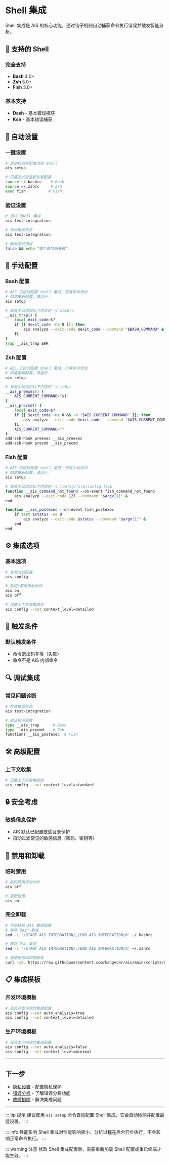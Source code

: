 # Shell 集成

Shell 集成是 AIS 的核心功能，通过钩子机制自动捕获命令执行错误并触发智能分析。

## 🐚 支持的 Shell

### 完全支持
- **Bash** 4.0+
- **Zsh** 5.0+  
- **Fish** 3.0+

### 基本支持
- **Dash** - 基本错误捕获
- **Ksh** - 基本错误捕获

## 🚀 自动设置

### 一键设置
```bash
# 自动检测并配置当前 Shell
ais setup

# 设置完成后重新加载配置
source ~/.bashrc    # Bash
source ~/.zshrc     # Zsh
exec fish          # Fish
```

### 验证设置
```bash
# 测试 Shell 集成
ais test-integration

# 测试集成状态
ais test-integration

# 触发测试错误
false && echo "这个命令会失败"
```

## 🔧 手动配置

### Bash 配置
```bash
# AIS 已自动配置 shell 集成，无需手动添加
# 如需重新配置，请运行：
ais setup

# 或者手动添加以下内容到 ~/.bashrc
__ais_trap() {
    local exit_code=$?
    if [[ $exit_code -ne 0 ]]; then
        ais analyze --exit-code $exit_code --command "$BASH_COMMAND" &
    fi
}
trap __ais_trap ERR
```

### Zsh 配置
```bash
# AIS 已自动配置 shell 集成，无需手动添加
# 如需重新配置，请运行：
ais setup

# 或者手动添加以下内容到 ~/.zshrc
__ais_preexec() {
    AIS_CURRENT_COMMAND="$1"
}
__ais_precmd() {
    local exit_code=$?
    if [[ $exit_code -ne 0 && -n "$AIS_CURRENT_COMMAND" ]]; then
        ais analyze --exit-code $exit_code --command "$AIS_CURRENT_COMMAND" &
    fi
    AIS_CURRENT_COMMAND=""
}
add-zsh-hook preexec __ais_preexec
add-zsh-hook precmd __ais_precmd
```

### Fish 配置
```bash
# AIS 已自动配置 shell 集成，无需手动添加
# 如需重新配置，请运行：
ais setup

# 或者手动添加以下内容到 ~/.config/fish/config.fish
function __ais_command_not_found --on-event fish_command_not_found
    ais analyze --exit-code 127 --command "$argv[1]" &
end

function __ais_postexec --on-event fish_postexec
    if test $status -ne 0
        ais analyze --exit-code $status --command "$argv[1]" &
    end
end
```

## ⚙️ 集成选项

### 基本选项
```bash
# 查看当前配置
ais config

# 启用/禁用自动分析
ais on
ais off

# 设置上下文收集级别
ais config --set context_level=detailed
```


## 🎯 触发条件

### 默认触发条件
- 命令退出码非零（失败）
- 命令不是 AIS 内部命令

## 🔍 调试集成

### 常见问题诊断
```bash
# 检查集成状态
ais test-integration

# 验证钩子函数
type __ais_trap      # Bash
type __ais_precmd    # Zsh
functions __ais_postexec  # Fish
```

## 🛠️ 高级配置

### 上下文收集
```bash
# 设置上下文收集级别
ais config --set context_level=standard
```

## 🔒 安全考虑

### 敏感信息保护
- AIS 默认已配置敏感目录保护
- 自动过滤常见的敏感信息（密码、密钥等）



## 🚫 禁用和卸载

### 临时禁用
```bash
# 临时禁用自动分析
ais off

# 重新启用
ais on
```

### 完全卸载
```bash
# 手动移除 AIS 集成配置
# 移除 Bash 集成
sed -i '/START AIS INTEGRATION/,/END AIS INTEGRATION/d' ~/.bashrc

# 移除 Zsh 集成
sed -i '/START AIS INTEGRATION/,/END AIS INTEGRATION/d' ~/.zshrc

# 或使用自动卸载脚本
curl -sSL https://raw.githubusercontent.com/kangvcar/ais/main/scripts/uninstall.sh | bash
```

## 📋 集成模板

### 开发环境模板
```bash
# 适合开发环境的集成配置
ais config --set auto_analysis=true
ais config --set context_level=detailed
```

### 生产环境模板
```bash
# 适合生产环境的集成配置
ais config --set auto_analysis=false
ais config --set context_level=minimal
```

---

## 下一步

- [隐私设置](./privacy-settings) - 配置隐私保护
- [错误分析](../features/error-analysis) - 了解错误分析功能
- [故障排除](../troubleshooting/common-issues) - 解决集成问题

---

::: tip 提示
建议使用 `ais setup` 命令自动配置 Shell 集成，它会自动检测并配置最佳设置。
:::

::: info 性能影响
Shell 集成对性能影响极小，分析过程在后台异步执行，不会影响正常命令执行。
:::

::: warning 注意
修改 Shell 集成配置后，需要重新加载 Shell 配置或重启终端才能生效。
:::